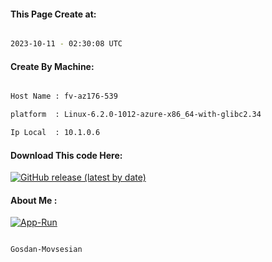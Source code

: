 
   
#### This Page Create at:

```bash

2023-10-11 - 02:30:08 UTC

```

#### Create By Machine:

```bash

Host Name : fv-az176-539

platform  : Linux-6.2.0-1012-azure-x86_64-with-glibc2.34

Ip Local  : 10.1.0.6

```
#### Download This code Here:

[![GitHub release (latest by date)](https://img.shields.io/github/v/release/Gosdan-Movsesian/Gosdan?style=for-the-badge&label=Download)](https://github.com/Gosdan-Movsesian/Gosdan/releases) 

</p> 

#### About Me :

[![App-Run](https://github.com/Gosdan-Movsesian/Gosdan/actions/workflows/App-Run.yml/badge.svg)](https://github.com/Gosdan-Movsesian/Gosdan/actions/workflows/App-Run.yml)

```bash

Gosdan-Movsesian

```

